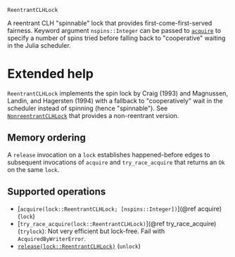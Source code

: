     ReentrantCLHLock

A reentrant CLH "spinnable" lock that provides first-come-first-served fairness.  Keyword
argument `nspins::Integer` can be passed to [`acquire`](@ref) to specify a number of spins
tried before falling back to "cooperative" waiting in the Julia scheduler.

# Extended help

`ReentrantCLHLock` implements the spin lock by Craig (1993) and Magnussen, Landin, and
Hagersten (1994) with a fallback to "cooperatively" wait in the scheduler instead of
spinning (hence "spinnable").  See [`NonreentrantCLHLock`](@ref) that provides a
non-reentrant version.

## Memory ordering

A `release` invocation on a `lock` establishes happened-before edges to subsequent
invocations of `acquire` and `try_race_acquire` that returns an `Ok` on the same `lock`.

## Supported operations

* [`acquire(lock::ReentrantCLHLock; [nspins::Integer])`](@ref acquire) (`lock`)
* [`try_race_acquire(lock::ReentrantCLHLock)`](@ref try_race_acquire) (`trylock`): Not very efficient
  but lock-free.  Fail with `AcquiredByWriterError`.
* [`release(lock::ReentrantCLHLock)`](@ref) (`unlock`)
